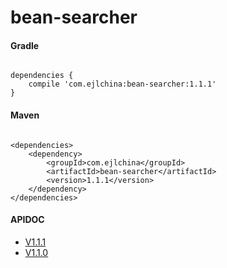 # bean-searcher

#### Gradle

```

dependencies {
    compile 'com.ejlchina:bean-searcher:1.1.1'
}

```

#### Maven

```

<dependencies>
	<dependency>
		<groupId>com.ejlchina</groupId>
		<artifactId>bean-searcher</artifactId>
		<version>1.1.1</version>
	</dependency>
</dependencies>

```


#### APIDOC

* [V1.1.1](http://116.62.147.255:8080/apidocs/bean-searcher/1.1.1/) 
* [V1.1.0](http://116.62.147.255:8080/apidocs/bean-searcher/1.1.0/) 

